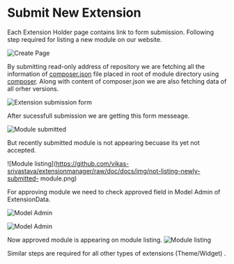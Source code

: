 # Submit New Extension

Each Extension Holder page contains link to form submission. Following step required for listing a new module on our website.

![Create Page](https://github.com/vikas-srivastava/extensionmanager/raw/doc/docs/img/module-page.png)

By submitting read-only address of repository we are fetching all the information of [composer.json](https://github.com/vikas-srivastava/demo_composer_module/blob/master/composer.json#L1) file placed in root of module directory using [composer](https://github.com/composer/composer). Along with content of composer.json we are also fetching data of all orher versions.

![Extension submission form](https://github.com/vikas-srivastava/extensionmanager/raw/doc/docs/img/module-submission-form.png)

After sucessfull submission we are getting this form messeage.

![Module submitted](https://github.com/vikas-srivastava/extensionmanager/raw/doc/docs/img/module-submitted.png)

But recently submitted module is not appearing becuase its yet not accepted.

![Module listing](https://github.com/vikas-srivastava/extensionmanager/raw/doc/docs/img/not-listing-newly-submitted- module.png)

For approving module we need to check approved field in Model Admin of ExtensionData.

![Model Admin](https://github.com/vikas-srivastava/extensionmanager/raw/doc/docs/img/model-admin-for-extension-data.png)

![Model Admin](https://github.com/vikas-srivastava/extensionmanager/raw/doc/docs/img/approving-extension.png)

Now approved module is appearing on module listing.
![Module listing](https://github.com/vikas-srivastava/extensionmanager/raw/doc/docs/img/listing-of-approved-modules.png)

Similar steps are required for all other types of extensions (Theme/Widget) .